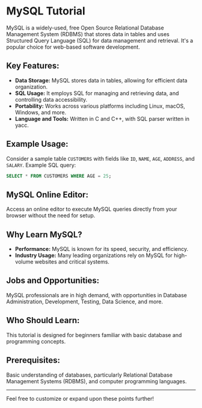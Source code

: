 # MySQL Tutorial

MySQL is a widely-used, free Open Source Relational Database Management System (RDBMS) that stores data in tables and uses Structured Query Language (SQL) for data management and retrieval. It's a popular choice for web-based software development.

## Key Features:
- **Data Storage:** MySQL stores data in tables, allowing for efficient data organization.
- **SQL Usage:** It employs SQL for managing and retrieving data, and controlling data accessibility.
- **Portability:** Works across various platforms including Linux, macOS, Windows, and more.
- **Language and Tools:** Written in C and C++, with SQL parser written in yacc.

## Example Usage:
Consider a sample table `CUSTOMERS` with fields like `ID`, `NAME`, `AGE`, `ADDRESS`, and `SALARY`. Example SQL query:
```sql
SELECT * FROM CUSTOMERS WHERE AGE = 25;
```

## MySQL Online Editor:
Access an online editor to execute MySQL queries directly from your browser without the need for setup.

## Why Learn MySQL?
- **Performance:** MySQL is known for its speed, security, and efficiency.
- **Industry Usage:** Many leading organizations rely on MySQL for high-volume websites and critical systems.

## Jobs and Opportunities:
MySQL professionals are in high demand, with opportunities in Database Administration, Development, Testing, Data Science, and more.

## Who Should Learn:
This tutorial is designed for beginners familiar with basic database and programming concepts.

## Prerequisites:
Basic understanding of databases, particularly Relational Database Management Systems (RDBMS), and computer programming languages.

---

Feel free to customize or expand upon these points further!
